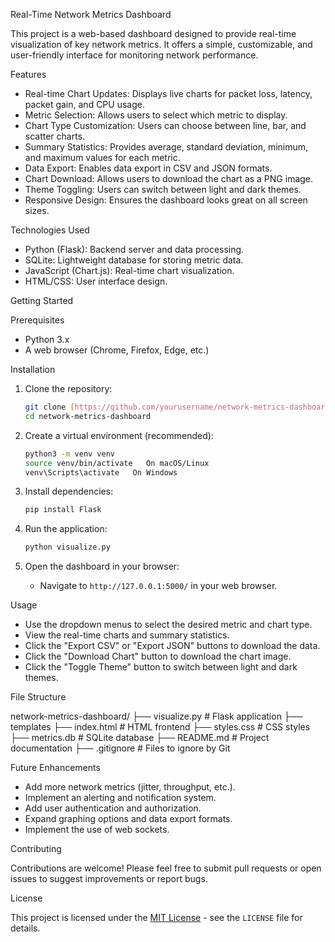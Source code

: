  Real-Time Network Metrics Dashboard

This project is a web-based dashboard designed to provide real-time visualization of key network metrics. It offers a simple, customizable, and user-friendly interface for monitoring network performance.

 Features

-   Real-time Chart Updates: Displays live charts for packet loss, latency, packet gain, and CPU usage.
-   Metric Selection: Allows users to select which metric to display.
-   Chart Type Customization: Users can choose between line, bar, and scatter charts.
-   Summary Statistics: Provides average, standard deviation, minimum, and maximum values for each metric.
-   Data Export: Enables data export in CSV and JSON formats.
-   Chart Download: Allows users to download the chart as a PNG image.
-   Theme Toggling: Users can switch between light and dark themes.
-   Responsive Design: Ensures the dashboard looks great on all screen sizes.

 Technologies Used

-   Python (Flask): Backend server and data processing.
-   SQLite: Lightweight database for storing metric data.
-   JavaScript (Chart.js): Real-time chart visualization.
-   HTML/CSS: User interface design.

 Getting Started

 Prerequisites

-   Python 3.x
-   A web browser (Chrome, Firefox, Edge, etc.)

 Installation

1.  Clone the repository:

    ```bash
    git clone [https://github.com/yourusername/network-metrics-dashboard.git](https://github.com/yourusername/network-metrics-dashboard.git)
    cd network-metrics-dashboard
    ```

2.  Create a virtual environment (recommended):

    ```bash
    python3 -m venv venv
    source venv/bin/activate   On macOS/Linux
    venv\Scripts\activate   On Windows
    ```

3.  Install dependencies:

    ```bash
    pip install Flask
    ```

4.  Run the application:

    ```bash
    python visualize.py
    ```

5.  Open the dashboard in your browser:

    -   Navigate to `http://127.0.0.1:5000/` in your web browser.

 Usage

-   Use the dropdown menus to select the desired metric and chart type.
-   View the real-time charts and summary statistics.
-   Click the "Export CSV" or "Export JSON" buttons to download the data.
-   Click the "Download Chart" button to download the chart image.
-   Click the "Toggle Theme" button to switch between light and dark themes.

 File Structure

network-metrics-dashboard/
├── visualize.py       # Flask application
├── templates
     	├── index.html         # HTML frontend
	├── styles.css         # CSS styles
├── metrics.db         # SQLite database
├── README.md          # Project documentation
├── .gitignore         # Files to ignore by Git

Future Enhancements

-   Add more network metrics (jitter, throughput, etc.).
-   Implement an alerting and notification system.
-   Add user authentication and authorization.
-   Expand graphing options and data export formats.
-   Implement the use of web sockets.

Contributing

Contributions are welcome! Please feel free to submit pull requests or open issues to suggest improvements or report bugs.

License

This project is licensed under the [MIT License](LICENSE) - see the `LICENSE` file for details.